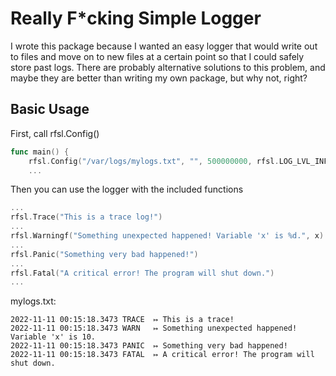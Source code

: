 # Really F*cking Simple Logger

I wrote this package because I wanted an easy logger that would write out to files and move on to
new files at a certain point so that I could safely store past logs. There are probably alternative
solutions to this problem, and maybe they are better than writing my own package, but why not, right?

## Basic Usage

First, call rfsl.Config()

```go
func main() {
    rfsl.Config("/var/logs/mylogs.txt", "", 500000000, rfsl.LOG_LVL_INFO) // 500MB log files
    ...
```

Then you can use the logger with the included functions

```go
...
rfsl.Trace("This is a trace log!")
...
rfsl.Warningf("Something unexpected happened! Variable 'x' is %d.", x)
...
rfsl.Panic("Something very bad happened!")
...
rfsl.Fatal("A critical error! The program will shut down.")
...
```

mylogs.txt:

    2022-11-11 00:15:18.3473 TRACE	↦ This is a trace!
    2022-11-11 00:15:18.3473 WARN	↦ Something unexpected happened! Variable 'x' is 10.
    2022-11-11 00:15:18.3473 PANIC	↦ Something very bad happened!
    2022-11-11 00:15:18.3473 FATAL	↦ A critical error! The program will shut down.
